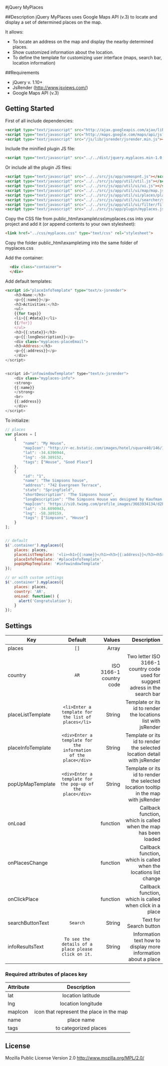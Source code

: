 #jQuery MyPlaces

##Description
jQuery MyPlaces uses Google Maps API (v.3) to locate and display a set of determined places on the map.

It allows:

* To locate an address on the map and display the nearby determined places.
* Show customized information about the location.
* To define the template for customizing user interface (maps, search bar, location information)

##Requirements
* jQuery v. 1.10+
* JsRender (http://www.jsviews.com/)
* Google Maps API (v.3)


## Getting Started

First of all include dependencies:

```html
<script type="text/javascript" src="http://ajax.googleapis.com/ajax/libs/jquery/1.10.2/jquery.min.js"></script>
<script type="text/javascript" src="http://maps.google.com/maps/api/js?libraries=places,geometry&amp;sensor=false"></script>
<script type="text/javascript" src="/js/lib/jsrender/jsrender.min.js"></script>
```

Include the minified plugin JS file:

```html
<script type="text/javascript" src="../../dist/jquery.myplaces.min-1.0.js"></script>
```

Or include all the plugin JS files:

```html
<script type="text/javascript" src="../../src/js/app/somospnt.js"></script>
<script type="text/javascript" src="../../src/js/app/util/util.js"></script>
<script type="text/javascript" src="../../src/js/app/util/ui/ui.js"></script>
<script type="text/javascript" src="../../src/js/app/util/ui/map/map.js"></script>
<script type="text/javascript" src="../../src/js/app/util/ui/places/places.js"></script>
<script type="text/javascript" src="../../src/js/app/util/ui/searcher/searcher.js"></script>
<script type="text/javascript" src="../../src/js/app/util/ui/filter/filter.js"></script>
<script type="text/javascript" src="../../src/js/app/plugin/myplaces.js"></script>
```



Copy the CSS file from public_html\example\css\myplaces.css into your project and add it (or append contents to your own stylesheet):

```html
<link href="../css/myplaces.css" type="text/css" rel="stylesheet">
```

Copy the folder public_html\example\img into the same folder of myplaces.css


Add the container:
```html
  <div class="container">
  </div>
```

Add default templates:
```html
<script id="placeInfoTemplate" type="text/x-jsrender">
    <h3>Name:</h3>
    <p>{{:name}}</p>
    <h3>Activities:</h3>
    <ul>
    {{for tags}}
    <li>{{:#data}}</li>
    {{/for}}
    </ul>
    <h3>{{:state}}</h3>
    <p>{{:longDescription}}</p>
    <div class="myplaces-placeEmail">
    <h3>Address:</h3>
    <p>{{:address}}</p>
    </div>
</script>


<script id="infowindowTemplate" type="text/x-jsrender">
    <div class="myplaces-info">
    <strong> 
    {{:name}}
    </strong>
    <br> 
    {{:address}}
    </div>
</script>
```

To initialize:

```javascript
// places
var places = [
    {
        "name": "My House",
        "mapIcon": "http://r-ec.bstatic.com/images/hotel/square40/146/14694220.jpg",
        "lat": -34.6390944,
        "lng": -58.389152,
        "tags": ["House", "Good Place"]
    },
    {
        "id": "1",
        "name": "The Simpsons house",
        "address": "742 Evergreen Terrace",
        "state": "Springfield",
        "shortDescription": "The Simpsons house",
        "longDescription": "The Simpsons House was designed by Kaufman and Broad homebuilders",
        "mapIcon": "https://si0.twimg.com/profile_images/3663934134/d2b2a7fcacec55ba63c06474d10de385_normal.jpeg",
        "lat": -34.6090943,
        "lng": -58.389159,
        "tags": ["Simpsons", "House"]
    }
];


// default
$('.container').myplaces({
    places: places,
    placeListTemplate: '<li><h1>{{:name}}</h1><h3>{{:address}}</h3><h5>{{:state}}</h5><p>{{:shortDescription}}</p></li>',
    placeInfoTemplate: '#placeInfoTemplate',
    popUpMapTemplate: '#infowindowTemplate'
});

// or with custom settings
$('.container').myplaces({
    places: places,
    country: 'AR',
    onLoad: function() {
      alert('Congratulation');
    }
});
```

## Settings

| Key            | Default       | Values                     |  Description                                     |
| ---------------|:-------------:|---------------------------:|-------------------------------------------------:|
| places            | `[]`                                                           | Array                   |                                                                                      |
| country           | `AR`                                                           | ISO 3166-1 country code | Two letter ISO 3166-1 country code used for suggest adress in the search bar         |
| placeListTemplate | `<li>Enter a template for the list of places</li>`             | String                  | Template or its id to render the locations list with jsRender                        |
| placeInfoTemplate | `<div>Enter a template for the information of the place</div>` | String                  | Template or its id to render the selected location detail with jsRender              |
| popUpMapTemplate  | `<div>Enter a template for the pop-up of the place</div>`      | String                  | Template or its id to render the selected location tooltip in the map with jsRender  |
| onLoad            |                                                                | function                | Callback function, which is called when the map has been loaded                      |
| onPlacesChange    |                                                                | function                | Callback function, which is called when the locations list change                    |
| onClickPlace      |                                                                | function                | Callback function, which is called when click in a place                             |
| searchButtonText  | `Search`                                                       | String                  | Text for Search button                                                               |
| infoResultsText   | `To see the details of a place please click on it.`            | String                  | Information text how to display more information about a place                       |


### Required attributes of places key
| Attribute            | Description |
| ---------------|:-------------:|
|lat| location latitude |
|lng| location longitude|
|mapIcon| icon that represent the place in the map |
|name| place name|
|tags| to categorized places|


## License
Mozilla Public License Version 2.0
http://www.mozilla.org/MPL/2.0/
